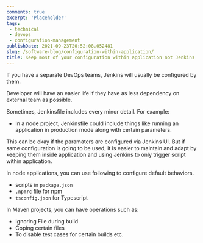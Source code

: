 ```yaml
---
comments: true
excerpt: 'Placeholder' 
tags:
 - technical
 - devops
 - configuration-management
publishDate: 2021-09-23T20:52:08.052481
slug: /software-blog/configuration-within-application/
title: Keep most of your configuration within application not Jenkins
---
```


If you have a separate DevOps teams, Jenkins will usually be configured by them.

Developer will have an easier life if they have as less dependency on external team as possible.

Sometimes, Jenkinsfile includes every minor detail. For example:

- In a node project, Jenkinsfile could include things like running an application in production mode along with certain parameters.

This can be okay if the paramaters are configured via Jenkins UI. But if same configuration is going to be used, it is easier to maintain and adapt by keeping them inside application and using Jenkins to only trigger script within application.

In node applications, you can use following to configure default behaviors.

- scripts in `package.json`
- `.npmrc` file for npm
- `tsconfig.json` for Typescript

In Maven projects, you can have operations such as:

- Ignoring File during build
- Coping certain files
- To disable test cases for certain builds etc.
